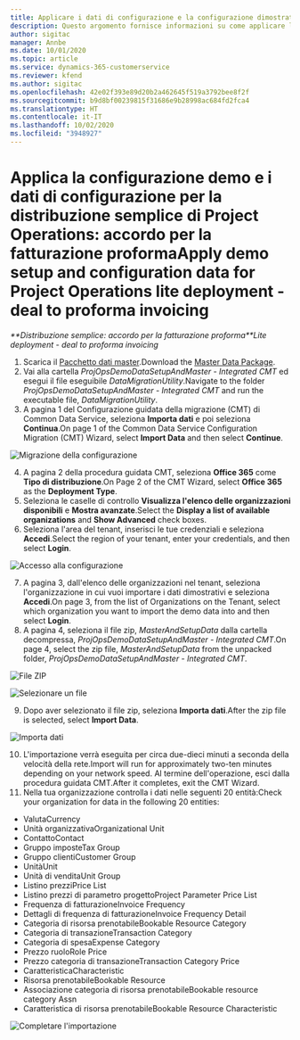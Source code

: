 ```yaml
---
title: Applicare i dati di configurazione e la configurazione dimostrativa
description: Questo argomento fornisce informazioni su come applicare la configurazione dimostrativa i dati di configurazione in Project Operations.
author: sigitac
manager: Annbe
ms.date: 10/01/2020
ms.topic: article
ms.service: dynamics-365-customerservice
ms.reviewer: kfend
ms.author: sigitac
ms.openlocfilehash: 42e02f393e89d20b2a462645f519a3792bee8f2f
ms.sourcegitcommit: b9d8bf00239815f31686e9b28998ac684fd2fca4
ms.translationtype: HT
ms.contentlocale: it-IT
ms.lasthandoff: 10/02/2020
ms.locfileid: "3948927"
---
```

# <a name="apply-demo-setup-and-configuration-data-for-project-operations-lite-deployment---deal-to-proforma-invoicing"></a><span data-ttu-id="06a53-103">Applica la configurazione demo e i dati di configurazione per la distribuzione semplice di Project Operations: accordo per la fatturazione proforma</span><span class="sxs-lookup"><span data-stu-id="06a53-103">Apply demo setup and configuration data for Project Operations lite deployment - deal to proforma invoicing</span></span>

<span data-ttu-id="06a53-104">_\*\*Distribuzione semplice: accordo per la fatturazione proforma_</span><span class="sxs-lookup"><span data-stu-id="06a53-104">_\*\*Lite deployment - deal to proforma invoicing_</span></span>

1. <span data-ttu-id="06a53-105">Scarica il [Pacchetto dati master](https://download.microsoft.com/download/3/4/1/341bf279-a64f-4baa-af31-ce624859b518/ProjOpsSampleSetupData%20-%20CE%20only%20CMT.zip).</span><span class="sxs-lookup"><span data-stu-id="06a53-105">Download the [Master Data Package](https://download.microsoft.com/download/3/4/1/341bf279-a64f-4baa-af31-ce624859b518/ProjOpsSampleSetupData%20-%20CE%20only%20CMT.zip).</span></span> 
2. <span data-ttu-id="06a53-106">Vai alla cartella *ProjOpsDemoDataSetupAndMaster - Integrated CMT* ed esegui il file eseguibile *DataMigrationUtility*.</span><span class="sxs-lookup"><span data-stu-id="06a53-106">Navigate to the folder *ProjOpsDemoDataSetupAndMaster - Integrated CMT* and run the executable file, *DataMigrationUtility*.</span></span>
3. <span data-ttu-id="06a53-107">A pagina 1 del Configurazione guidata della migrazione (CMT) di Common Data Service, seleziona **Importa dati** e poi seleziona **Continua**.</span><span class="sxs-lookup"><span data-stu-id="06a53-107">On page 1 of the Common Data Service Configuration Migration (CMT) Wizard, select **Import Data** and then select **Continue**.</span></span>

![Migrazione della configurazione](./media/1ConfigurationMigration.png)

4. <span data-ttu-id="06a53-109">A pagina 2 della procedura guidata CMT, seleziona **Office 365** come **Tipo di distribuzione**.</span><span class="sxs-lookup"><span data-stu-id="06a53-109">On Page 2 of the CMT Wizard, select **Office 365** as the **Deployment Type**.</span></span>
5. <span data-ttu-id="06a53-110">Seleziona le caselle di controllo **Visualizza l'elenco delle organizzazioni disponibili** e **Mostra avanzate**.</span><span class="sxs-lookup"><span data-stu-id="06a53-110">Select the **Display a list of available organizations** and **Show Advanced** check boxes.</span></span>
6. <span data-ttu-id="06a53-111">Seleziona l'area del tenant, inserisci le tue credenziali e seleziona **Accedi**.</span><span class="sxs-lookup"><span data-stu-id="06a53-111">Select the region of your tenant, enter your credentials, and then select **Login**.</span></span>

![Accesso alla configurazione](./media/2ConfigurationSignin.png)

7. <span data-ttu-id="06a53-113">A pagina 3, dall'elenco delle organizzazioni nel tenant, seleziona l'organizzazione in cui vuoi importare i dati dimostrativi e seleziona **Accedi**.</span><span class="sxs-lookup"><span data-stu-id="06a53-113">On page 3, from the list of Organizations on the Tenant, select which organization you want to import the demo data into and then select **Login**.</span></span>
8. <span data-ttu-id="06a53-114">A pagina 4, seleziona il file zip, *MasterAndSetupData* dalla cartella decompressa, *ProjOpsDemoDataSetupAndMaster - Integrated CMT*.</span><span class="sxs-lookup"><span data-stu-id="06a53-114">On page 4, select the zip file, *MasterAndSetupData* from the unpacked folder, *ProjOpsDemoDataSetupAndMaster - Integrated CMT*.</span></span>

![File ZIP](./media/3ZipFile.png)

![Selezionare un file](./media/4SelectAFile.png)

9. <span data-ttu-id="06a53-117">Dopo aver selezionato il file zip, seleziona **Importa dati**.</span><span class="sxs-lookup"><span data-stu-id="06a53-117">After the zip file is selected, select **Import Data**.</span></span>

![Importa dati](./media/5ImportData.png)

10. <span data-ttu-id="06a53-119">L'importazione verrà eseguita per circa due-dieci minuti a seconda della velocità della rete.</span><span class="sxs-lookup"><span data-stu-id="06a53-119">Import will run for approximately two-ten minutes depending on your network speed.</span></span> <span data-ttu-id="06a53-120">Al termine dell'operazione, esci dalla procedura guidata CMT.</span><span class="sxs-lookup"><span data-stu-id="06a53-120">After it completes, exit the CMT Wizard.</span></span> 
11. <span data-ttu-id="06a53-121">Nella tua organizzazione controlla i dati nelle seguenti 20 entità:</span><span class="sxs-lookup"><span data-stu-id="06a53-121">Check your organization for data in the following 20 entities:</span></span>

- <span data-ttu-id="06a53-122">Valuta</span><span class="sxs-lookup"><span data-stu-id="06a53-122">Currency</span></span>
- <span data-ttu-id="06a53-123">Unità organizzativa</span><span class="sxs-lookup"><span data-stu-id="06a53-123">Organizational Unit</span></span>
- <span data-ttu-id="06a53-124">Contatto</span><span class="sxs-lookup"><span data-stu-id="06a53-124">Contact</span></span>
- <span data-ttu-id="06a53-125">Gruppo imposte</span><span class="sxs-lookup"><span data-stu-id="06a53-125">Tax Group</span></span>
- <span data-ttu-id="06a53-126">Gruppo clienti</span><span class="sxs-lookup"><span data-stu-id="06a53-126">Customer Group</span></span>
- <span data-ttu-id="06a53-127">Unità</span><span class="sxs-lookup"><span data-stu-id="06a53-127">Unit</span></span>
- <span data-ttu-id="06a53-128">Unità di vendita</span><span class="sxs-lookup"><span data-stu-id="06a53-128">Unit Group</span></span>
- <span data-ttu-id="06a53-129">Listino prezzi</span><span class="sxs-lookup"><span data-stu-id="06a53-129">Price List</span></span>
- <span data-ttu-id="06a53-130">Listino prezzi di parametro progetto</span><span class="sxs-lookup"><span data-stu-id="06a53-130">Project Parameter Price List</span></span>
- <span data-ttu-id="06a53-131">Frequenza di fatturazione</span><span class="sxs-lookup"><span data-stu-id="06a53-131">Invoice Frequency</span></span>
- <span data-ttu-id="06a53-132">Dettagli di frequenza di fatturazione</span><span class="sxs-lookup"><span data-stu-id="06a53-132">Invoice Frequency Detail</span></span>
- <span data-ttu-id="06a53-133">Categoria di risorsa prenotabile</span><span class="sxs-lookup"><span data-stu-id="06a53-133">Bookable Resource Category</span></span>
- <span data-ttu-id="06a53-134">Categoria di transazione</span><span class="sxs-lookup"><span data-stu-id="06a53-134">Transaction Category</span></span>
- <span data-ttu-id="06a53-135">Categoria di spesa</span><span class="sxs-lookup"><span data-stu-id="06a53-135">Expense Category</span></span>
- <span data-ttu-id="06a53-136">Prezzo ruolo</span><span class="sxs-lookup"><span data-stu-id="06a53-136">Role Price</span></span>
- <span data-ttu-id="06a53-137">Prezzo categoria di transazione</span><span class="sxs-lookup"><span data-stu-id="06a53-137">Transaction Category Price</span></span>
- <span data-ttu-id="06a53-138">Caratteristica</span><span class="sxs-lookup"><span data-stu-id="06a53-138">Characteristic</span></span>
- <span data-ttu-id="06a53-139">Risorsa prenotabile</span><span class="sxs-lookup"><span data-stu-id="06a53-139">Bookable Resource</span></span>
- <span data-ttu-id="06a53-140">Associazione categoria di risorsa prenotabile</span><span class="sxs-lookup"><span data-stu-id="06a53-140">Bookable resource category Assn</span></span>
- <span data-ttu-id="06a53-141">Caratteristica di risorsa prenotabile</span><span class="sxs-lookup"><span data-stu-id="06a53-141">Bookable Resource Characteristic</span></span>

![Completare l'importazione](./media/6CompleteImport.png)
